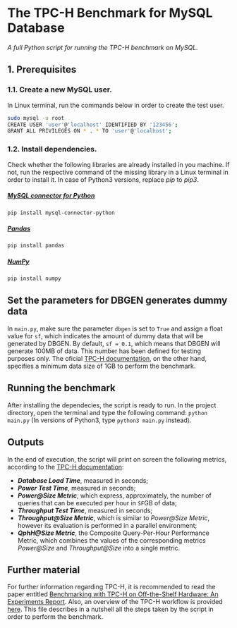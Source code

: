 # The TPC-H Benchmark for MySQL Database

*A full Python script for running the TPC-H benchmark on MySQL.*

## 1. Prerequisites

### 1.1. Create a new MySQL user.

In Linux terminal, run the commands below in order to create the test user.

```bash
sudo mysql -u root
CREATE USER 'user'@'localhost' IDENTIFIED BY '123456';
GRANT ALL PRIVILEGES ON * . * TO 'user'@'localhost';
```

### 1.2. Install dependencies.

Check whether the following libraries are already installed in you machine. If not, run the respective command of the missing library in a Linux terminal in order to install it. In case of Python3 versions, replace *pip* to *pip3*.

##### [MySQL connector for Python](https://dev.mysql.com/doc/connector-python/en/connector-python-installation-binary.html)
```bash
pip install mysql-connector-python
```
##### [Pandas](https://pandas.pydata.org)
```bash
pip install pandas
```
##### [NumPy](https://numpy.org)
```bash
pip install numpy
```
## Set the parameters for DBGEN generates dummy data

In `main.py`, make sure the parameter `dbgen` is set to `True` and assign a float value for `sf`, which indicates the amount of dummy data that will be generated by DBGEN. By default, `sf = 0.1`, which means that DBGEN will generate 100MB of data. This number has been defined for testing purposes only. The oficial [TPC-H documentation](documentation/tpc-h_v2.18.0.pdf), on the other hand, specifies a minimum data size of 1GB to perform the benchmark.

## Running the benchmark

After installing the dependecies, the script is ready to run. In the project directory, open the terminal and type the following command: `python main.py` (In versions of Python3, type `python3 main.py` instead). 

## Outputs

In the end of execution, the script will print on screen the following metrics, according to the [TPC-H documentation](documentation/tpc-h_v2.18.0.pdf):

- ***Database Load Time***, measured in seconds;
- ***Power Test Time***, measured in seconds;
- ***Power@Size Metric***, which express, approximately, the number of queries that can be executed per hour in `SF`GB of data;
- ***Throughput Test Time***, measured in seconds;
- ***Throughput@Size Metric***, which is similar to *Power@Size Metric*, however its evaluation is performed in a parallel environment;
- ***QphH@Size Metric***, the Composite Query-Per-Hour Performance Metric, which combines the values of the corresponding metrics   *Power@Size* and *Throughput@Size* into a single metric.

## Further material

For further information regarding TPC-H, it is recommended to read the paper entitled [Benchmarking with TPC-H on Off-the-Shelf Hardware: An Experiments Report](documentation/tpch_benchmark_paper.pdf). Also, an overview of the TPC-H workflow is provided [here](documentation/tpch_workflow.pdf). This file describes in a nutshell all the steps taken by the script in order to perform the benchmark.
